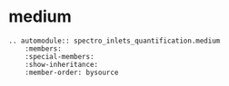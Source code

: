 # medium

```{eval-rst}
.. automodule:: spectro_inlets_quantification.medium
    :members:
    :special-members:
    :show-inheritance:
    :member-order: bysource
```
